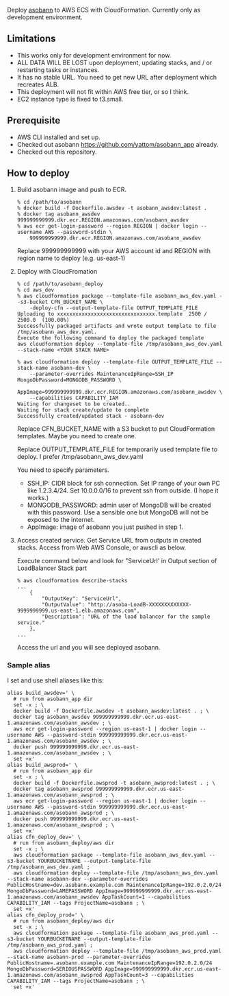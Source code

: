 Deploy [asobann](https://github.com/yattom/asobann_app) to AWS ECS with CloudFormation.
Currently only as development environment.

## Limitations
- This works only for development environment for now.  
- ALL DATA WILL BE LOST upon deployment, updating stacks, and / or restarting tasks or instances.
- It has no stable URL.  You need to get new URL after deployment which recreates ALB.
- This deployment will not fit within AWS free tier, or so I think.
- EC2 instance type is fixed to t3.small.

## Prerequisite

- AWS CLI installed and set up.
- Checked out asobann https://github.com/yattom/asobann_app already.
- Checked out this repository.

## How to deploy

1. Build asobann image and push to ECR.

   ```shell script
   % cd /path/to/asobann
   % docker build -f Dockerfile.awsdev -t asobann_awsdev:latest .
   % docker tag asobann_awsdev 999999999999.dkr.ecr.REGION.amazonaws.com/asobann_awsdev
   % aws ecr get-login-password --region REGION | docker login --username AWS --password-stdin \
       999999999999.dkr.ecr.REGION.amazonaws.com/asobann_awsdev
   ```

   Replace 999999999999 with your AWS account id and REGION with region name to deploy (e.g. us-east-1)

1. Deploy with CloudFromation

   ```shell script
   % cd /path/to/asobann_deploy
   % cd aws_dev
   % aws cloudformation package --template-file asobann_aws_dev.yaml --s3-bucket CFN_BUCKET_NAME \
       -deploy-cfn --output-template-file OUTPUT_TEMPLATE_FILE
   Uploading to xxxxxxxxxxxxxxxxxxxxxxxxxxxxxxxx.template  2500 / 2500.0  (100.00%)
   Successfully packaged artifacts and wrote output template to file /tmp/asobann_aws_dev.yaml.
   Execute the following command to deploy the packaged template
   aws cloudformation deploy --template-file /tmp/asobann_aws_dev.yaml --stack-name <YOUR STACK NAME>

   % aws cloudformation deploy --template-file OUTPUT_TEMPLATE_FILE --stack-name asobann-dev \
       --parameter-overrides MaintenanceIpRange=SSH_IP MongoDbPassword=MONGODB_PASSWORD \
       AppImage=999999999999.dkr.ecr.REGION.amazonaws.com/asobann_awsdev \
       --capabilities CAPABILITY_IAM
   Waiting for changeset to be created..
   Waiting for stack create/update to complete
   Successfully created/updated stack - asobann-dev
   ```

    Replace CFN_BUCKET_NAME with a S3 bucket to put CloudFormation templates.  Maybe you need to create one.
    
    Replace OUTPUT_TEMPLATE_FILE for temporarily used template file to deploy.  I prefer /tmp/asobann_aws_dev.yaml
    
    You need to specify parameters.
    
    - SSH_IP: CIDR block for ssh connection.  Set IP range of your own PC like 1.2.3.4/24.  Set 10.0.0.0/16 to prevent ssh from outside. (I hope it works.)
    - MONGODB_PASSWORD: admin user of MongoDB will be created with this password.  Use a sensible one but MongoDB will not be exposed to the internet.
    - AppImage: image of asobann you just pushed in step 1.
    
1. Access created service.  Get Service URL from outputs in created stacks.  Access from Web AWS Console, or awscli as below.

   Execute command below and look for "ServiceUrl' in Output section of LoadBalancer Stack part
   
    ```shell script
    % aws cloudformation describe-stacks
    ...
        {
            "OutputKey": "ServiceUrl",
            "OutputValue": "http://asoba-LoadB-XXXXXXXXXXXXX-9999999999.us-east-1.elb.amazonaws.com",
            "Description": "URL of the load balancer for the sample service."
        },
    ...
    ```
   
   Access the url and you will see deployed asobann.

### Sample alias

I set and use shell aliases like this:

```shell script
alias build_awsdev=' \
  # run from asobann_app dir
  set -x ; \
  docker build -f Dockerfile.awsdev -t asobann_awsdev:latest . ; \
  docker tag asobann_awsdev 999999999999.dkr.ecr.us-east-1.amazonaws.com/asobann_awsdev ; \
  aws ecr get-login-password --region us-east-1 | docker login --username AWS --password-stdin 999999999999.dkr.ecr.us-east-1.amazonaws.com/asobann_awsdev ; \
  docker push 999999999999.dkr.ecr.us-east-1.amazonaws.com/asobann_awsdev ; \
  set +x'
alias build_awsprod=' \
  # run from asobann_app dir
  set -x ; \
  docker build -f Dockerfile.awsprod -t asobann_awsprod:latest . ; \
  docker tag asobann_awsprod 999999999999.dkr.ecr.us-east-1.amazonaws.com/asobann_awsprod ; \
  aws ecr get-login-password --region us-east-1 | docker login --username AWS --password-stdin 999999999999.dkr.ecr.us-east-1.amazonaws.com/asobann_awsprod ; \
  docker push 999999999999.dkr.ecr.us-east-1.amazonaws.com/asobann_awsprod ; \
  set +x'
alias cfn_deploy_dev=' \
  # run from asobann_deploy/aws dir
  set -x ; \
  aws cloudformation package --template-file asobann_aws_dev.yaml --s3-bucket YOURBUCKETNAME --output-template-file /tmp/asobann_aws_dev.yaml ;
  aws cloudformation deploy --template-file /tmp/asobann_aws_dev.yaml --stack-name asobann-dev --parameter-overrides PublicHostname=dev.asobann.example.com MaintenanceIpRange=192.0.2.0/24 MongoDbPassword=LAMEPASSWORD AppImage=999999999999.dkr.ecr.us-east-1.amazonaws.com/asobann_awsdev AppTaskCount=1 --capabilities CAPABILITY_IAM --tags ProjectName=asobann ; \
  set +x'
alias cfn_deploy_prod=' \
  # run from asobann_deploy/aws dir
  set -x ; \
  aws cloudformation package --template-file asobann_aws_prod.yaml --s3-bucket YOURBUCKETNAME --output-template-file /tmp/asobann_aws_prod.yaml ;
  aws cloudformation deploy --template-file /tmp/asobann_aws_prod.yaml --stack-name asobann-prod --parameter-overrides PublicHostname=.asobann.example.com MaintenanceIpRange=192.0.2.0/24 MongoDbPassword=SERIOUSPASSWORD AppImage=999999999999.dkr.ecr.us-east-1.amazonaws.com/asobann_awsprod AppTaskCount=3 --capabilities CAPABILITY_IAM --tags ProjectName=asobann ; \
  set +x'
```